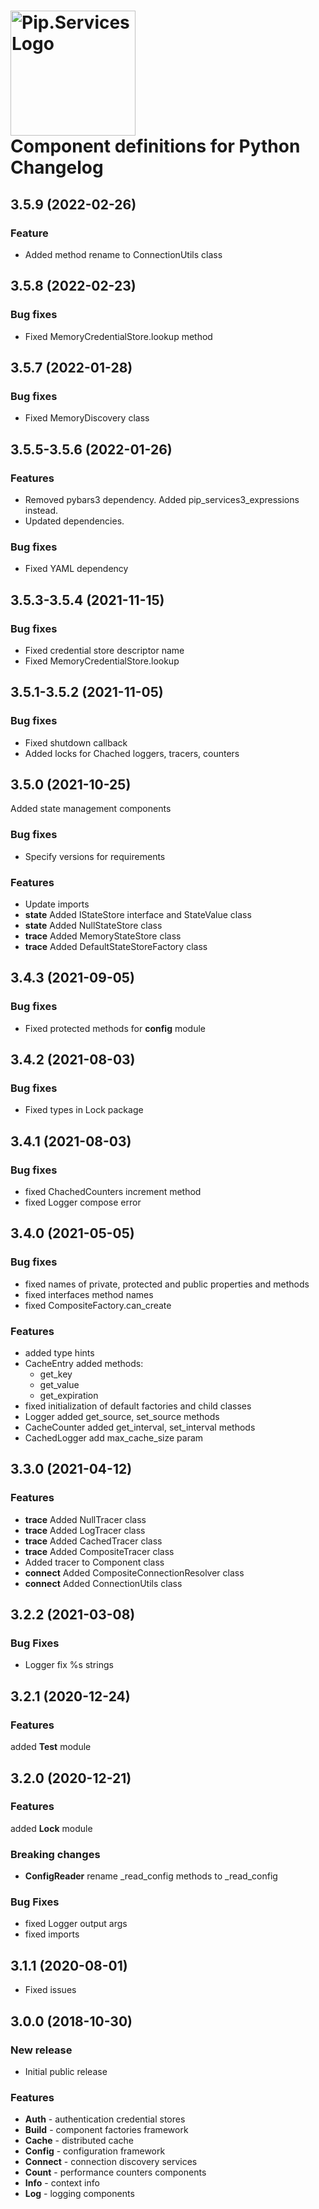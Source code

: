 # <img src="https://uploads-ssl.webflow.com/5ea5d3315186cf5ec60c3ee4/5edf1c94ce4c859f2b188094_logo.svg" alt="Pip.Services Logo" width="200"> <br/> Component definitions for Python Changelog

## <a name="3.5.9"></a> 3.5.9 (2022-02-26)

### Feature 
* Added method rename to ConnectionUtils class

## <a name="3.5.8"></a> 3.5.8 (2022-02-23)

### Bug fixes
* Fixed MemoryCredentialStore.lookup method

## <a name="3.5.7"></a> 3.5.7 (2022-01-28)

### Bug fixes
* Fixed MemoryDiscovery class

## <a name="3.5.5-3.5.6"></a> 3.5.5-3.5.6 (2022-01-26)

### Features
* Removed pybars3 dependency. Added pip_services3_expressions instead.
* Updated dependencies. 

### Bug fixes
* Fixed YAML dependency

## <a name="3.5.3-3.5.4"></a> 3.5.3-3.5.4 (2021-11-15)

### Bug fixes
* Fixed credential store descriptor name
* Fixed MemoryCredentialStore.lookup

## <a name="3.5.1-3.5.2"></a> 3.5.1-3.5.2 (2021-11-05)

### Bug fixes
* Fixed shutdown callback
* Added locks for Chached loggers, tracers, counters

## <a name="3.5.0"></a> 3.5.0 (2021-10-25)

Added state management components

### Bug fixes
* Specify versions for requirements

### Features
* Update imports
* **state** Added IStateStore interface and StateValue class
* **state** Added NullStateStore class
* **trace** Added MemoryStateStore class
* **trace** Added DefaultStateStoreFactory class

## <a name="3.4.3"></a> 3.4.3 (2021-09-05)

### Bug fixes
* Fixed protected methods for **config** module


## <a name="3.4.2"></a> 3.4.2 (2021-08-03)

### Bug fixes
* Fixed types in Lock package

## <a name="3.4.1"></a> 3.4.1 (2021-08-03)

### Bug fixes
* fixed ChachedCounters increment method
* fixed Logger compose error


## <a name="3.4.0"></a> 3.4.0 (2021-05-05)

### Bug fixes
* fixed names of private, protected and public properties and methods
* fixed interfaces method names
* fixed CompositeFactory.can_create

### Features
* added type hints
* CacheEntry added methods:
    - get_key
    - get_value
    - get_expiration
* fixed initialization of default factories and child classes
* Logger added get_source, set_source methods
* CacheCounter added get_interval, set_interval methods
* CachedLogger add max_cache_size param


## <a name="3.3.0"></a> 3.3.0 (2021-04-12)

### Features
* **trace** Added NullTracer class
* **trace** Added LogTracer class
* **trace** Added CachedTracer class
* **trace** Added CompositeTracer class
* Added tracer to Component class
* **connect** Added CompositeConnectionResolver class
* **connect** Added ConnectionUtils class

## <a name="3.2.2"></a> 3.2.2 (2021-03-08)

### Bug Fixes
* Logger fix %s strings

## <a name="3.2.1"></a> 3.2.1 (2020-12-24)

### Features
added **Test** module

## <a name="3.2.0"></a> 3.2.0 (2020-12-21)

### Features
added **Lock** module

### Breaking changes
* **ConfigReader** rename _read_config methods to _read_config

### Bug Fixes
* fixed Logger output args
* fixed imports


## <a name="3.1.1"></a> 3.1.1 (2020-08-01)
* Fixed issues

## <a name="3.0.0"></a> 3.0.0 (2018-10-30)

### New release
* Initial public release

### Features
- **Auth** - authentication credential stores
- **Build** - component factories framework
- **Cache** - distributed cache
- **Config** - configuration framework
- **Connect** - connection discovery services
- **Count** - performance counters components
- **Info** - context info
- **Log** - logging components